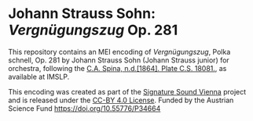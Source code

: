 # Johann Strauss Sohn: *Vergnügungszug* Op. 281

This repository contains an MEI encoding of *Vergnügungszug*, Polka schnell, Op. 281 by Johann Strauss Sohn (Johann Strauss junior) for orchestra, following the [C.A. Spina, n.d.[1864]. Plate C.S. 18081.](https://imslp.org/wiki/Vergn%C3%BCgungszug_Polka,_Op.281_(Strauss_Jr.,_Johann)), as available at IMSLP.


This encoding was created as part of the [Signature Sound Vienna](https://iwk.mdw.ac.at/signature-sound-vienna) project and is released under the [CC-BY 4.0 License](LICENSE.md). Funded by the Austrian Science Fund <https://doi.org/10.55776/P34664>
